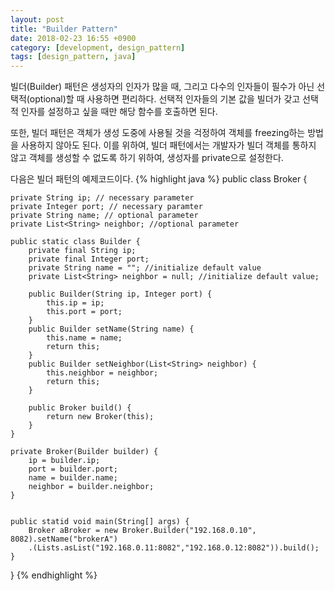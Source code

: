 ```yaml
---
layout: post
title: "Builder Pattern"
date: 2018-02-23 16:55 +0900
category: [development, design_pattern]
tags: [design_pattern, java]
---
```


빌더(Builder) 패턴은 생성자의 인자가 많을 때, 그리고 다수의 인자들이 필수가 아닌 선택적(optional)할 때 사용하면 편리하다.
선택적 인자들의 기본 값을 빌더가 갖고 선택적 인자를 설정하고 싶을 때만 해당 함수를 호출하면 된다.

또한, 빌더 패턴은 객체가 생성 도중에 사용될 것을 걱정하여 객체를 freezing하는 방법을 사용하지 않아도 된다.
이를 위하여, 빌더 패턴에서는 개발자가 빌더 객체를 통하지 않고 객체를 생성할 수 없도록 하기 위하여, 생성자를 private으로 설정한다.

다음은 빌더 패턴의 예제코드이다. 
{% highlight java %}
public class Broker {
    
    private String ip; // necessary parameter
    private Integer port; // necessary paramter
    private String name; // optional parameter
    private List<String> neighbor; //optional parameter

    public static class Builder {
        private final String ip;
        private final Integer port;
        private String name = ""; //initialize default value
        private List<String> neighbor = null; //initialize default value;

        public Builder(String ip, Integer port) {
            this.ip = ip;
            this.port = port;
        }
        public Builder setName(String name) {
            this.name = name;
            return this;
        }
        public Builder setNeighbor(List<String> neighbor) {
            this.neighbor = neighbor;
            return this;
        }

        public Broker build() {
            return new Broker(this);
        }
    }

    private Broker(Builder builder) {
        ip = builder.ip;
        port = builder.port;
        name = builder.name;
        neighbor = builder.neighbor;
    }


    public statid void main(String[] args) {
        Broker aBroker = new Broker.Builder("192.168.0.10", 8082).setName("brokerA")
        .(Lists.asList("192.168.0.11:8082","192.168.0.12:8082")).build();
    }
}
{% endhighlight %}




